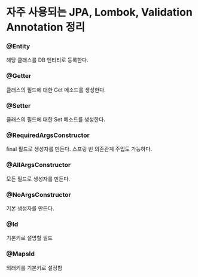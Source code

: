 # 자주 사용되는 JPA, Lombok, Validation Annotation 정리

### @Entity

해당 클래스를 DB 엔티티로 등록한다.

### @Getter

클래스의 필드에 대한 Get 메소드를 생성한다.

### @Setter

클래스의 필드에 대한 Set 메소드를 생성한다.

### @RequiredArgsConstructor

final 필드로 생성자를 만든다. 스프링 빈 의존관계 주입도 가능하다.

### @AllArgsConstructor

모든 필드로 생성자를 만든다.

### @NoArgsConstructor

기본 생성자를 만든다.

### @Id

기본키로 설명할 필드

### @MapsId

외래키를 기본키로 설정함


